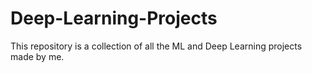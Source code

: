 # Deep-Learning-Projects
This repository is a collection of all the ML and Deep Learning projects made by me.
